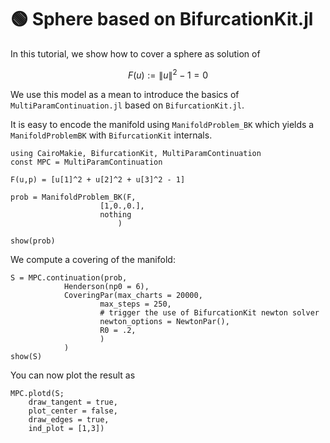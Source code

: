 # 🟢 Sphere based on BifurcationKit.jl

In this tutorial, we show how to cover a sphere as solution of

$$F(u) := \|u\|^2-1 = 0$$

We use this model as a mean to introduce the basics of `MultiParamContinuation.jl` based on `BifurcationKit.jl`.

It is easy to encode the manifold using `ManifoldProblem_BK` which yields a `ManifoldProblemBK` with `BifurcationKit` internals.

```@example TUTSPHEREBK
using CairoMakie, BifurcationKit, MultiParamContinuation
const MPC = MultiParamContinuation

F(u,p) = [u[1]^2 + u[2]^2 + u[3]^2 - 1]

prob = ManifoldProblem_BK(F, 
                    [1,0.,0.],
                    nothing
                        )
```

```@example TUTSPHEREBK
show(prob)
```

We compute a covering of the manifold: 

```@example TUTSPHEREBK
S = MPC.continuation(prob,
            Henderson(np0 = 6),
            CoveringPar(max_charts = 20000, 
                    max_steps = 250,
                    # trigger the use of BifurcationKit newton solver
                    newton_options = NewtonPar(),
                    R0 = .2,
                    )
            )
show(S)
```

You can now plot the result as

```@example TUTSPHEREBK
MPC.plotd(S; 
    draw_tangent = true, 
    plot_center = false,
    draw_edges = true,
    ind_plot = [1,3])
```
